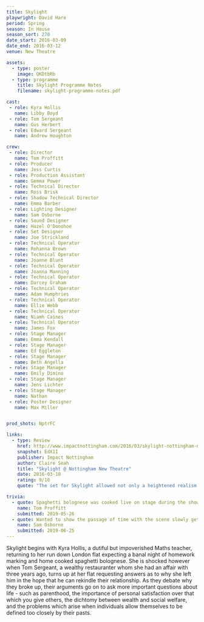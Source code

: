 ```yaml
---
title: Skylight
playwright: David Hare
period: Spring
season: In House
season_sort: 270
date_start: 2016-03-09
date_end: 2016-03-12
venue: New Theatre

assets:
  - type: poster
    image: QKDtbRb
  - type: programme
    title: Skylight Programme Notes
    filename: skylight-programme-notes.pdf

cast:
 - role: Kyra Hollis
   name: Libby Boyd
 - role: Tom Sergeant
   name: Gus Herbert
 - role: Edward Sergeant
   name: Andrew Houghton

crew:
 - role: Director
   name: Tom Proffitt
 - role: Producer
   name: Jess Curtis
 - role: Production Assistant
   name: Gemma Power
 - role: Technical Director
   name: Ross Brisk
 - role: Shadow Technical Director
   name: Emma Barber
 - role: Lighting Designer
   name: Sam Osborne
 - role: Sound Designer
   name: Hazel O'Donohoe
 - role: Set Designer
   name: Joe Strickland
 - role: Technical Operator
   name: Rohanna Brown
 - role: Technical Operator
   name: Joanne Blunt
 - role: Technical Operator
   name: Joanna Manning
 - role: Technical Operator
   name: Darcey Graham
 - role: Technical Operator
   name: Adam Humphries
 - role: Technical Operator
   name: Ellie Webb
 - role: Technical Operator
   name: Niamh Caines
 - role: Technical Operator
   name: James Fox
 - role: Stage Manager
   name: Emma Kendall
 - role: Stage Manager
   name: Ed Eggleton
 - role: Stage Manager
   name: Beth Angella
 - role: Stage Manager
   name: Emily Dimino
 - role: Stage Manager
   name: Jens Lichter
 - role: Stage Manager
   name: Nathan
 - role: Poster Designer
   name: Max Miller


prod_shots: NptrFC

links:
  - type: Review
    href: http://www.impactnottingham.com/2016/03/skylight-nottingham-new-theatre/
    snapshot: EdX1I
    publisher: Impact Nottingham
    author: Claire Seah
    title: "Skylight @ Nottingham New Theatre"
    date: 2016-03-10
    rating: 9/10
    quote: "The set for Skylight allowed not only a heightened realism to be established, but also was essential for creating a physical contrast within the play. Upon entering the theatre, the set immediately catches one’s eye. The detail and meticulous nature in which the props have been placed was a factor in favour of the production, and Joe Strickland, as set designer, did an exceptional job. "

trivia:
  - quote: Spaghetti bolognese was cooked live on stage during the show by Libby Boyd (Kyra) with the help of an electric hotplate.
    name: Tom Proffitt
    submitted: 2019-05-26
  - quote: Wanted to show the passage of time with the scene slowly getting more into dusk. Just picked four equally spaced points in the script and told Ross that anywhere within that page would do.
    name: Sam Osborne
    submitted: 2019-06-25
---
```


Skylight begins with Kyra Hollis, a dutiful but impoverished Maths teacher, returning to her run down London flat expecting a banal night of homework marking and home cooked spaghetti bolognese. She is shocked however when Tom Sergeant, a wealthy restauranter whom she had an affair with three years ago, turns up at her flat requesting answers as to why she left him in the hope that he can rekindle their relationship. As they debate why they broke up, their arguments go on to ask more important questions about life - such as parenthood, the importance of personal satisfaction over that which you give others, the dichtomy between wealth and social welfare, and the problems which arise when individuals allow themselves to be defined too closely by their pasts.
